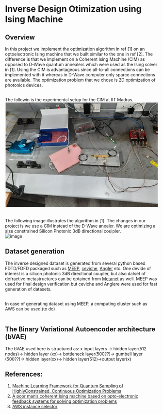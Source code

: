 # Inverse Design Otimization using Ising Machine
## Overview
In this project we implement the optimization algorithm in ref [1] on an optoelectronic Ising machine that we built similar to the one in ref [2]. The difference is that we implement on a Coherent Ising Machine (CIM) as opposed to D-Wave quantum annealers which were used as the Ising solver in [1]. Using the CIM is advantageous since all-to-all connections can be implemented with it whereas in D-Wave computer only sparce connections are available. The optimization problem that we chose is 2D optimization of photonics devices.<br /><br/>

The followin is the experimental setup for the CIM at IIT Madras.<br/>
![alt text](cim_experimental_setup.png)<br/><br/>

The following image illustrates the algorithm in [1]. The changes in our project is we use a CIM instead of the D-Wave anealer. We are optimizing a size constrained Silicon Photonic 3dB directional coulpler.<br/>
![image](https://github.com/satadrudas98/Nanophotonic_Design_Optimization_Using_Ising_Machine/assets/38806771/6b5eb63e-4818-494e-88a3-87d099a43367)


## Dataset generation

The inverse designed dataset is generated from several python based FDTD/FDFD packaged such as [MEEP](https://github.com/NanoComp/meep), [ceviche](https://github.com/fancompute/ceviche), [Angler](https://github.com/fancompute/angler/tree/master) etc. One devide of interest is a silicon photonic 3dB directional coupler, but also datset of defractive metastructures can be optained from [Metanet](http://metanet.stanford.edu/) as well. MEEP was used for final design verification but ceviche and Anglere were used for fast generation of datasets.<br /><br />

In case of generating dataset using MEEP, a computing cluster such as AWS can be used.(to do)<br /><br />

## The Binary Variational Autoencoder architecture (bVAE)

The bVAE used here is structured as: x input layers -> hidden layer(512 nodes)-> hidden layer (xx)-> bottleneck layer(500??)-> gumbell layer (500??)-> hidden layer(xx)-> hidden layer(512)->output layer(x)<br />




## References: <br />
1. [Machine Learning Framework for Quantum Sampling of HighlyConstrained, Continuous Optimization Problems ](https://aip.scitation.org/doi/10.1063/5.0060481)<br />
2. [A poor man’s coherent Ising machine based on opto-electronic feedback systems for solving optimization problems](https://www.nature.com/articles/s41467-019-11484-3)<br />
3. [AWS instance selector](https://d1.awsstatic.com/AWS%20EC2%20for%20HPC%20Solution%20brief%20Final.pdf)


